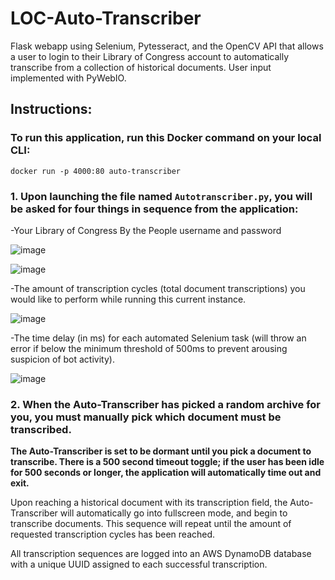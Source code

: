# LOC-Auto-Transcriber
Flask webapp using Selenium, Pytesseract, and the OpenCV API that allows a user to login to their Library of Congress account to automatically transcribe from a collection of historical documents. User input implemented with PyWebIO.

## Instructions:

### To run this application, run this Docker command on your local CLI:

`docker run -p 4000:80 auto-transcriber`

### 1. Upon launching the file named `Autotranscriber.py`, you will be asked for four things in sequence from the application:

-Your Library of Congress By the People username and password

![image](https://user-images.githubusercontent.com/90420976/212444545-17365104-f0e1-49e4-8d97-55d6693d066a.png)

![image](https://user-images.githubusercontent.com/90420976/212444706-709ca694-22d6-4101-8c8a-ffe4a7a40b45.png)


-The amount of transcription cycles (total document transcriptions) you would like to perform while running this current instance.

![image](https://user-images.githubusercontent.com/90420976/212444750-99485fbb-9e9b-4c57-be17-ee7081081603.png)


-The time delay (in ms) for each automated Selenium task (will throw an error if below the minimum threshold of
500ms to prevent arousing suspicion of bot activity).

![image](https://user-images.githubusercontent.com/90420976/212445132-d78a3654-a25f-4532-a5e0-ffa6553c7e16.png)


### 2. When the Auto-Transcriber has picked a random archive for you, you must manually pick which document must be transcribed. 

**The Auto-Transcriber is set to be dormant until you pick a document to transcribe. There is a 500 second timeout toggle; if the user has been idle for 500 seconds or longer, the application will automatically time out and exit.**

Upon reaching a historical document with its transcription field, the Auto-Transcriber will automatically go into fullscreen mode, and begin to transcribe documents. This sequence will repeat until the amount of requested transcription cycles has been reached.

 All transcription sequences are logged into an AWS DynamoDB database with a unique UUID assigned to each successful transcription.





